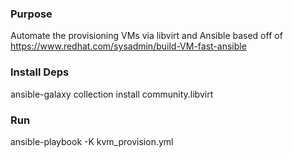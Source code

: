 ### Purpose
Automate the provisioning VMs via libvirt and Ansible
based off of https://www.redhat.com/sysadmin/build-VM-fast-ansible
### Install Deps
 ansible-galaxy collection install community.libvirt
### Run
 ansible-playbook -K kvm_provision.yml